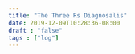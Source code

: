 ```yaml
---
title: "The Three Rs Diagnosalis"
date: 2019-12-09T10:28:36-08:00
draft : "false"
tags : ["log"]
---
```






<!--
1 read

2 write

3 music

4 sing

5 YT Vizzies

6 P Call

7 Dance workout

8 POLIW.AT Blog

9 Archive

10 FF L&L

11 Friends & Fam

12 Love & Legacy

 -->
